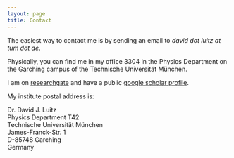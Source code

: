 ```yaml
---
layout: page
title: Contact
---
```



The easiest way to contact me is by sending an email to *david dot luitz at tum dot de*.

Physically, you can find me in my office 3304 in the Physics Department on the Garching campus of the Technische Universität München.

I am on [researchgate](https://www.researchgate.net/profile/David_Luitz) and have a public [google scholar profile](https://scholar.google.com/citations?user=8CCqRZYAAAAJ&hl=en&oi=ao).

My institute postal address is:  

Dr. David J. Luitz   
Physics Department T42  
Technische Universität München  
James-Franck-Str. 1  
D-85748 Garching  
Germany



